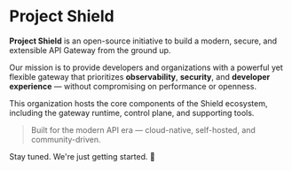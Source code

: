# Project Shield

**Project Shield** is an open-source initiative to build a modern, secure, and extensible API Gateway from the ground up.

Our mission is to provide developers and organizations with a powerful yet flexible gateway that prioritizes **observability**, **security**, and **developer experience** — without compromising on performance or openness.

This organization hosts the core components of the Shield ecosystem, including the gateway runtime, control plane, and supporting tools.

> Built for the modern API era — cloud-native, self-hosted, and community-driven.

Stay tuned. We're just getting started. 🚀
